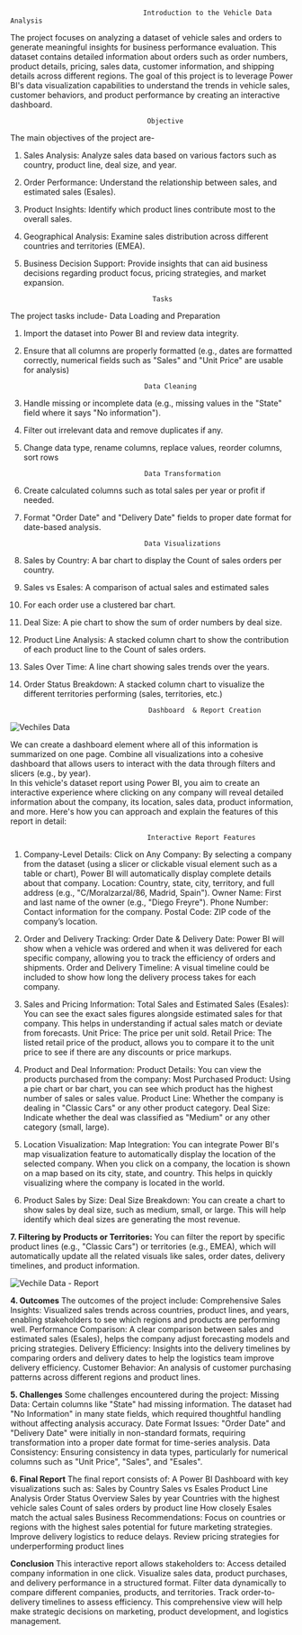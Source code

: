                                      Introduction to the Vehicle Data Analysis
The project focuses on analyzing a dataset of vehicle sales and orders to generate meaningful insights for business performance evaluation. This dataset contains detailed information about orders such as order numbers, product details, pricing, sales data, customer information, and shipping details across different regions.
The goal of this project is to leverage Power BI's data visualization capabilities to understand the trends in vehicle sales, customer behaviors, and product performance by creating an interactive dashboard.

                                      Objective
The main objectives of the project are-
1. Sales Analysis: Analyze sales data based on various factors such as country, product line, deal size, and year.
2. Order Performance: Understand the relationship between sales, and estimated sales (Esales).
3. Product Insights: Identify which product lines contribute most to the overall sales.
4. Geographical Analysis: Examine sales distribution across different countries and territories (EMEA).
5. Business Decision Support: Provide insights that can aid business decisions regarding product focus, pricing strategies, and market expansion.

                                       Tasks
The project tasks include-
                                     Data Loading and Preparation
                                     
1. Import the dataset into Power BI and review data integrity.
2. Ensure that all columns are properly formatted (e.g., dates are formatted correctly, numerical fields such as "Sales" and "Unit Price" are usable for analysis)
   
                                     Data Cleaning
   
1. Handle missing or incomplete data (e.g., missing values in the "State" field where it says "No information").
2. Filter out irrelevant data and remove duplicates if any.
3. Change data type, rename columns, replace values, reorder columns, sort rows
   
                                     Data Transformation
   
1. Create calculated columns such as total sales per year or profit if needed.
2. Format "Order Date" and "Delivery Date" fields to proper date format for date-based analysis.
   
                                     Data Visualizations
   
1. Sales by Country: A bar chart to display the Count of sales orders per country.
2. Sales vs Esales: A comparison of actual sales and estimated sales
3. For each order use a clustered bar chart.
4. Deal Size: A pie chart to show the sum of order numbers by deal size.
5. Product Line Analysis: A stacked column chart to show the contribution of each product line to the Count of sales orders.
7. Sales Over Time: A line chart showing sales trends over the years.
8. Order Status Breakdown: A stacked column chart to visualize the different territories performing (sales, territories, etc.)

                                      Dashboard  & Report Creation
![Vechiles Data](https://github.com/user-attachments/assets/6253d7e4-e828-4da8-8d7e-0d9d2aeed739)

We can create a dashboard element where all of this information is summarized on one page. Combine all visualizations into a cohesive dashboard that allows users to interact with the data through filters and slicers (e.g., by year).<br>
In this vehicle's dataset report using Power BI, you aim to create an interactive experience where clicking on any company will reveal detailed information about the company, its location, sales data, product information, and more. Here's how you can approach and explain the features of this report in detail:

                                      Interactive Report Features
01. Company-Level Details:
Click on Any Company: By selecting a company from the dataset (using a slicer or clickable visual element such as a table or chart), Power BI will automatically display complete details about that company.
Location: Country, state, city, territory, and full address (e.g., "C/Moralzarzal/86, Madrid, Spain").
Owner Name: First and last name of the owner (e.g., "Diego Freyre").
Phone Number: Contact information for the company.
Postal Code: ZIP code of the company’s location.

02. Order and Delivery Tracking:
Order Date & Delivery Date: Power BI will show when a vehicle was ordered and when it was delivered for each specific company, allowing you to track the efficiency of orders and shipments.
Order and Delivery Timeline: A visual timeline could be included to show how long the delivery process takes for each company.

03. Sales and Pricing Information:
Total Sales and Estimated Sales (Esales): You can see the exact sales figures alongside estimated sales for that company. This helps in understanding if actual sales match or deviate from forecasts.
Unit Price: The price per unit sold.
Retail Price: The listed retail price of the product, allows you to compare it to the unit price to see if there are any discounts or price markups.

04. Product and Deal Information:
Product Details: You can view the products purchased from the company:
Most Purchased Product: Using a pie chart or bar chart, you can see which product has the highest number of sales or sales value.
Product Line: Whether the company is dealing in "Classic Cars" or any other product category.
Deal Size: Indicate whether the deal was classified as "Medium" or any other category (small, large).

05. Location Visualization:
Map Integration: You can integrate Power BI's map visualization feature to automatically display the location of the selected company. When you click on a company, the location is shown on a map based on its city, state, and country. This helps in quickly visualizing where the company is located in the world.

06. Product Sales by Size:
Deal Size Breakdown: You can create a chart to show sales by deal size, such as medium, small, or large. This will help identify which deal sizes are generating the most revenue.

**7. Filtering by Products or Territories:**
You can filter the report by specific product lines (e.g., "Classic Cars") or territories (e.g., EMEA), which will automatically update all the related visuals like sales, order dates, delivery timelines, and product information.

![Vechile Data - Report](https://github.com/user-attachments/assets/0c10a1e2-4771-4e65-9df5-1f06a23f4782)

**4. Outcomes**
The outcomes of the project include:
Comprehensive Sales Insights: Visualized sales trends across countries, product lines, and years, enabling stakeholders to see which regions and products are performing well.
Performance Comparison: A clear comparison between sales and estimated sales (Esales), helps the company adjust forecasting models and pricing strategies.
 Delivery Efficiency: Insights into the delivery timelines by comparing orders and delivery dates to help the logistics team improve delivery efficiency.
Customer Behavior: An analysis of customer purchasing patterns across different regions and product lines.

**5. Challenges**
Some challenges encountered during the project:
Missing Data: Certain columns like "State" had missing information. The dataset had "No Information" in many state fields, which required thoughtful handling without affecting analysis accuracy.
Date Format Issues: "Order Date" and "Delivery Date" were initially in non-standard formats, requiring transformation into a proper date format for time-series analysis.
Data Consistency: Ensuring consistency in data types, particularly for numerical columns such as "Unit Price", "Sales", and "Esales".

**6. Final Report**
The final report consists of:
A Power BI Dashboard with key visualizations such as:
Sales by Country
Sales vs Esales
Product Line Analysis
Order Status Overview
Sales by year
Countries with the highest vehicle sales
Count of sales orders by product line
How closely Esales match the actual sales
Business Recommendations:
Focus on countries or regions with the highest sales potential for future marketing strategies.
Improve delivery logistics to reduce delays.
Review pricing strategies for underperforming product lines

**Conclusion**
This interactive report allows stakeholders to:
Access detailed company information in one click.
Visualize sales data, product purchases, and delivery performance in a structured format.
Filter data dynamically to compare different companies, products, and territories.
Track order-to-delivery timelines to assess efficiency. This comprehensive view will help make strategic decisions on marketing, product development, and logistics management.



